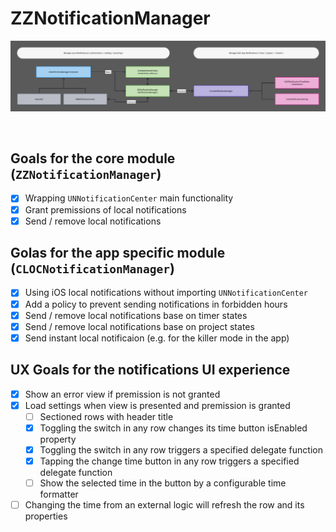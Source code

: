 # ZZNotificationManager

![Diagram - click to zoom](/DOCS/Diagram.png)

<br>

## Goals for the core module (`ZZNotificationManager`)
- [x] Wrapping `UNNotificationCenter` main functionality 
- [x] Grant premissions of local notifications
- [x] Send / remove local notifications

## Golas for the app specific module (`CLOCNotificationManager`)
- [x] Using iOS local notifications without importing `UNNotificationCenter`
- [x] Add a policy to prevent sending notifications in forbidden hours
- [x] Send / remove local notifications base on timer states
- [x] Send / remove local notifications base on project states
- [x] Send instant local notificaion (e.g. for the killer mode in the app)

## UX Goals for the notifications UI experience 
- [x] Show an error view if premission is not granted
- [x] Load settings when view is presented and premission is granted
  - [ ] Sectioned rows with header title
  - [X] Toggling the switch in any row changes its time button isEnabled property
  - [X] Toggling the switch in any row triggers a specified delegate function
  - [X] Tapping the change time button in any row triggers a specified delegate function
  - [ ] Show the selected time in the button by a configurable time formatter
- [ ] Changing the time from an external logic will refresh the row and its properties
